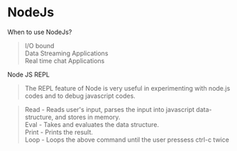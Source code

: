 # NodeJs

When to use NodeJs?<br />
> I/O bound <br />
> Data Streaming Applications<br />
> Real time chat Applications<br />

Node JS REPL</br>
> The REPL feature of Node is very useful in experimenting with node.js codes and to debug  javascript codes. </br>

> Read - Reads user's input, parses the input  into javascript data-structure, and stores in memory.</br>
> Eval - Takes and evaluates the data structure.</br>
> Print - Prints the result.</br>
> Loop - Loops the above command until the user pressess ctrl-c twice
> 

